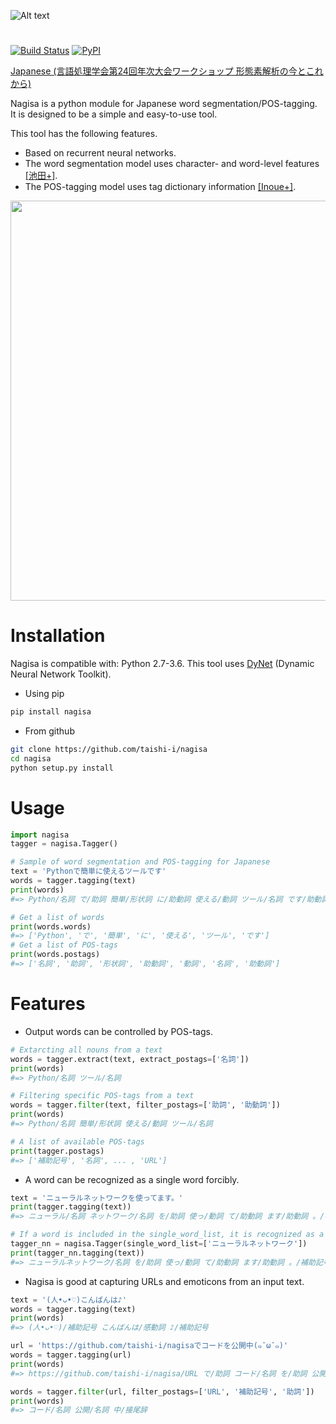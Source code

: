 ![Alt text](/nagisa/data/nagisa_image.jpg 'An image of title')

# 

[![Build Status](https://travis-ci.org/taishi-i/nagisa.svg?branch=master)](https://travis-ci.org/taishi-i/nagisa)
[![PyPI](https://img.shields.io/pypi/v/nagisa.svg)](https://pypi.python.org/pypi/nagisa)

[Japanese (言語処理学会第24回年次大会ワークショップ 形態素解析の今とこれから)](https://drive.google.com/open?id=1AzR5wh5502u_OI_Jxwsq24t-er_rnJBP)

Nagisa is a python module for Japanese word segmentation/POS-tagging.  
It is designed to be a simple and easy-to-use tool.  

This tool has the following features.
- Based on recurrent neural networks. 
- The word segmentation model uses character- and word-level features [[池田+]](http://www.anlp.jp/proceedings/annual_meeting/2017/pdf_dir/B6-2.pdf).
- The POS-tagging model uses tag dictionary information [[Inoue+]](http://www.aclweb.org/anthology/K17-1042).

<img src='/nagisa/data/models.jpg' width='640px'>


Installation
========
Nagisa is compatible with: Python 2.7-3.6.
This tool uses [DyNet](https://github.com/clab/dynet) (Dynamic Neural Network Toolkit).

- Using pip
```bash
pip install nagisa
```

- From github
```bash
git clone https://github.com/taishi-i/nagisa
cd nagisa
python setup.py install
```

Usage
====

```python
import nagisa
tagger = nagisa.Tagger()

# Sample of word segmentation and POS-tagging for Japanese
text = 'Pythonで簡単に使えるツールです'
words = tagger.tagging(text)
print(words) 
#=> Python/名詞 で/助詞 簡単/形状詞 に/助動詞 使える/動詞 ツール/名詞 です/助動詞

# Get a list of words
print(words.words) 
#=> ['Python', 'で', '簡単', 'に', '使える', 'ツール', 'です']
# Get a list of POS-tags
print(words.postags) 
#=> ['名詞', '助詞', '形状詞', '助動詞', '動詞', '名詞', '助動詞']
```

Features
====

- Output words can be controlled by POS-tags.
```python
# Extarcting all nouns from a text
words = tagger.extract(text, extract_postags=['名詞'])
print(words) 
#=> Python/名詞 ツール/名詞

# Filtering specific POS-tags from a text
words = tagger.filter(text, filter_postags=['助詞', '助動詞'])
print(words) 
#=> Python/名詞 簡単/形状詞 使える/動詞 ツール/名詞

# A list of available POS-tags
print(tagger.postags) 
#=> ['補助記号', '名詞', ... , 'URL']

```

- A word can be recognized as a single word forcibly.
```python
text = 'ニューラルネットワークを使ってます。'
print(tagger.tagging(text)) 
#=> ニューラル/名詞 ネットワーク/名詞 を/助詞 使っ/動詞 て/助動詞 ます/助動詞 。/補助記号

# If a word is included in the single_word_list, it is recognized as a single word. 
tagger_nn = nagisa.Tagger(single_word_list=['ニューラルネットワーク'])
print(tagger_nn.tagging(text)) 
#=> ニューラルネットワーク/名詞 を/助詞 使っ/動詞 て/助動詞 ます/助動詞 。/補助記号
```

- Nagisa is good at capturing URLs and emoticons from an input text.
```python
text = '(人•ᴗ•♡)こんばんは♪'
words = tagger.tagging(text)
print(words) 
#=> (人•ᴗ•♡)/補助記号 こんばんは/感動詞 ♪/補助記号

url = 'https://github.com/taishi-i/nagisaでコードを公開中(๑¯ω¯๑)'
words = tagger.tagging(url) 
print(words) 
#=> https://github.com/taishi-i/nagisa/URL で/助詞 コード/名詞 を/助詞 公開/名詞 中/接尾辞 (๑　̄ω　̄๑)/補助記号

words = tagger.filter(url, filter_postags=['URL', '補助記号', '助詞'])
print(words) 
#=> コード/名詞 公開/名詞 中/接尾辞
```

